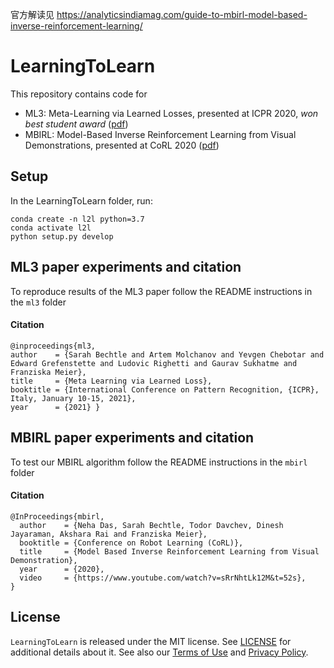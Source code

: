 官方解读见 https://analyticsindiamag.com/guide-to-mbirl-model-based-inverse-reinforcement-learning/

# LearningToLearn
This repository contains code for 
* ML3: Meta-Learning via Learned Losses, presented at ICPR 2020, *won best student award* ([pdf](https://arxiv.org/pdf/1906.05374.pdf))
* MBIRL: Model-Based Inverse Reinforcement Learning from Visual Demonstrations, presented at CoRL 2020 ([pdf](https://arxiv.org/pdf/2010.09034.pdf))

## Setup
In the LearningToLearn folder, run:

```
conda create -n l2l python=3.7
conda activate l2l 
python setup.py develop
```

## ML3 paper experiments and citation
To reproduce results of the ML3 paper follow the README instructions in the `ml3` folder

#### Citation
```
@inproceedings{ml3,
author    = {Sarah Bechtle and Artem Molchanov and Yevgen Chebotar and Edward Grefenstette and Ludovic Righetti and Gaurav Sukhatme and Franziska Meier},
title     = {Meta Learning via Learned Loss},
booktitle = {International Conference on Pattern Recognition, {ICPR}, Italy, January 10-15, 2021},
year      = {2021} }
```

## MBIRL paper experiments and citation
To test our MBIRL algorithm follow the README instructions in the `mbirl` folder

#### Citation
```
@InProceedings{mbirl,
  author    = {Neha Das, Sarah Bechtle, Todor Davchev, Dinesh Jayaraman, Akshara Rai and Franziska Meier},
  booktitle = {Conference on Robot Learning (CoRL)},
  title     = {Model Based Inverse Reinforcement Learning from Visual Demonstration},
  year      = {2020},
  video     = {https://www.youtube.com/watch?v=sRrNhtLk12M&t=52s},
}
```

## License

`LearningToLearn` is released under the MIT license. See [LICENSE](LICENSE) for additional details about it.
See also our [Terms of Use](https://opensource.facebook.com/legal/terms) and [Privacy Policy](https://opensource.facebook.com/legal/privacy).
